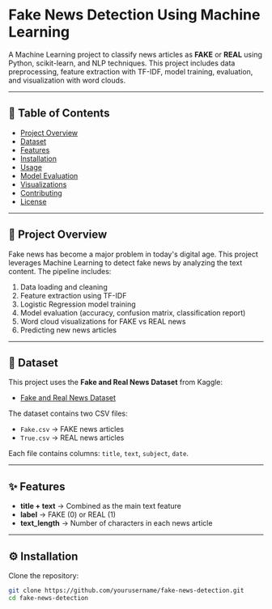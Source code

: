 # Fake News Detection Using Machine Learning

A Machine Learning project to classify news articles as **FAKE** or **REAL** using Python, scikit-learn, and NLP techniques. This project includes data preprocessing, feature extraction with TF-IDF, model training, evaluation, and visualization with word clouds.

---

## 📌 Table of Contents

- [Project Overview](#project-overview)  
- [Dataset](#dataset)  
- [Features](#features)  
- [Installation](#installation)  
- [Usage](#usage)  
- [Model Evaluation](#model-evaluation)  
- [Visualizations](#visualizations)  
- [Contributing](#contributing)  
- [License](#license)

---

## 📰 Project Overview

Fake news has become a major problem in today's digital age. This project leverages Machine Learning to detect fake news by analyzing the text content. The pipeline includes:

1. Data loading and cleaning  
2. Feature extraction using TF-IDF  
3. Logistic Regression model training  
4. Model evaluation (accuracy, confusion matrix, classification report)  
5. Word cloud visualizations for FAKE vs REAL news  
6. Predicting new news articles

---

## 📂 Dataset

This project uses the **Fake and Real News Dataset** from Kaggle:

- [Fake and Real News Dataset](https://www.kaggle.com/datasets/clmentbisaillon/fake-and-real-news-dataset)  

The dataset contains two CSV files:

- `Fake.csv` → FAKE news articles  
- `True.csv` → REAL news articles  

Each file contains columns: `title`, `text`, `subject`, `date`.  

---

## ✨ Features

- **title + text** → Combined as the main text feature  
- **label** → FAKE (0) or REAL (1)  
- **text_length** → Number of characters in each news article  

---

## ⚙️ Installation

Clone the repository:

```bash
git clone https://github.com/yourusername/fake-news-detection.git
cd fake-news-detection
